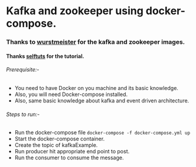 # Kafka and zookeeper using docker-compose.

### Thanks to [wurstmeister](https://hub.docker.com/u/wurstmeister) for the kafka and zookeeper images.
#### Thanks [selftuts](http://selftuts.com/kafaka-setup-using-docker-compose/) for the tutorial.

###### Prerequisite:-
* You need to have Docker on you machine and its basic knowledge.
* Also, you will need Docker-compose installed.
* Also, same basic knowledge about kafka and event driven architecture.

###### Steps to run:-
* Run the docker-compose file ```docker-compose -f docker-compose.yml up``` 
* Start the docker-compose container.
* Create the topic of kafkaExample.
* Run producer hit appropriate end point to post.
* Run the consumer to consume the message. 